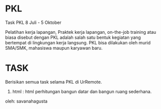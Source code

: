 # PKL
Task PKL 8 Juli - 5 Oktober

Pelatihan kerja lapangan, Praktek kerja lapangan, on-the-job training atau biasa disebut dengan PKL 
adalah salah satu bentuk kegiatan yang bertempat di lingkungan kerja langsung. PKL bisa dilakukan oleh murid SMA/SMK, 
mahasiswa maupun karyawan baru.

# TASK
Berisikan semua task selama PKL di UrRemote. 
1. html : html perhitungan bangun datar dan bangun ruang sederhana.


oleh: savanahagusta
